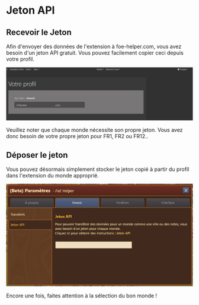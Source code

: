 # Jeton API

## Recevoir le Jeton
Afin d'envoyer des données de l'extension à foe-helper.com, vous avez besoin d'un jeton API gratuit.
Vous pouvez facilement copier ceci depuis votre profil.

![Jeton API](./.images/Profile-token.png)

<div data-gb-custom-block data-tag="hint" data-style='warning'>
Veuillez noter que chaque monde nécessite son propre jeton. Vous avez donc besoin de votre propre jeton pour FR1, FR2 ou FR12..
</div>

## Déposer le jeton

Vous pouvez désormais simplement stocker le jeton copié à partir du profil dans l'extension du monde approprié.

![Jeton API](./.images/Jeton_Extension.png)

<div data-gb-custom-block data-tag="hint" data-style='warning'>
Encore une fois, faites attention à la sélection du bon monde !
</div>
